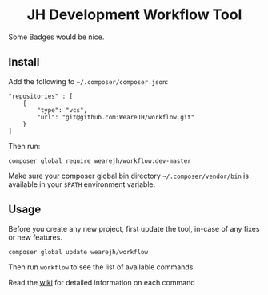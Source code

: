 <h1 align="center">JH Development Workflow Tool</h1>

<p align="center">

Some Badges would be nice. 

</p>

## Install

Add the following to `~/.composer/composer.json`:

```
"repositories" : [
    {
        "type": "vcs",
        "url": "git@github.com:WeareJH/workflow.git"
    }
]
```

Then run:

```
composer global require wearejh/workflow:dev-master
```

Make sure your composer global bin directory `~/.composer/vendor/bin` is available in your `$PATH` environment variable.

## Usage

Before you create any new project, first update the tool, in-case of any fixes or new features.

```
composer global update wearejh/workflow
```

Then run `workflow` to see the list of available commands.

Read the [wiki]() for detailed information on each command
